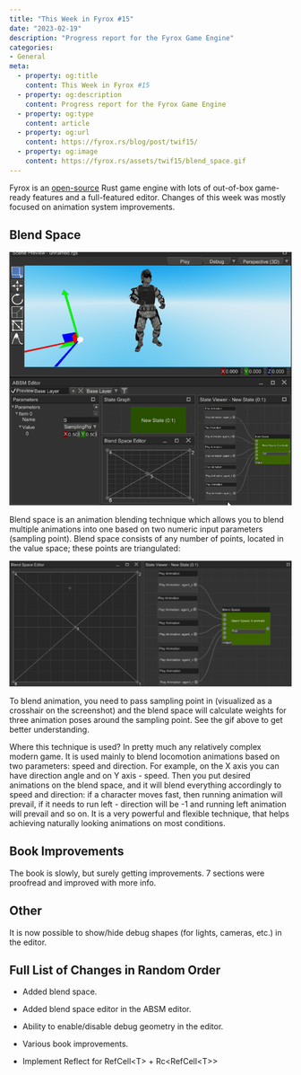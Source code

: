 ```yaml
---
title: "This Week in Fyrox #15"
date: "2023-02-19"
description: "Progress report for the Fyrox Game Engine"
categories: 
- General
meta:
  - property: og:title
    content: This Week in Fyrox #15
  - property: og:description
    content: Progress report for the Fyrox Game Engine
  - property: og:type
    content: article
  - property: og:url
    content: https://fyrox.rs/blog/post/twif15/
  - property: og:image
    content: https://fyrox.rs/assets/twif15/blend_space.gif
---
```


Fyrox is an [open-source](https://github.com/FyroxEngine/Fyrox) Rust game engine with lots of out-of-box 
game-ready features and a full-featured editor. Changes of this week was mostly focused on animation system
improvements.

## Blend Space

![blend space](/assets/twif15/blend_space.gif)

Blend space is an animation blending technique which allows you to blend multiple animations into one based
on two numeric input parameters (sampling point). Blend space consists of any number of points, located in
the value space; these points are triangulated:

![blend space 2](/assets/twif15/blend_space.png)

To blend animation, you need to pass sampling point in (visualized as a crosshair on the screenshot) and 
the blend space will calculate weights for three animation poses around the sampling point. See the gif
above to get better understanding.

Where this technique is used? In pretty much any relatively complex modern game. It is used mainly to 
blend locomotion animations based on two parameters: speed and direction. For example, on the X axis you
can have direction angle and on Y axis - speed. Then you put desired animations on the blend space, and 
it will blend everything accordingly to speed and direction: if a character moves fast, then running 
animation will prevail, if it needs to run left - direction will be -1 and running left animation will
prevail and so on. It is a very powerful and flexible technique, that helps achieving naturally looking
animations on most conditions.

## Book Improvements

The book is slowly, but surely getting improvements. 7 sections were proofread and improved with more info.

## Other

It is now possible to show/hide debug shapes (for lights, cameras, etc.) in the editor. 

## Full List of Changes in Random Order

- Added blend space.
- Added blend space editor in the ABSM editor.
- Ability to enable/disable debug geometry in the editor.
- Various book improvements.

- Implement Reflect for RefCell&lt;T&gt; + Rc&lt;RefCell&lt;T&gt;&gt;
